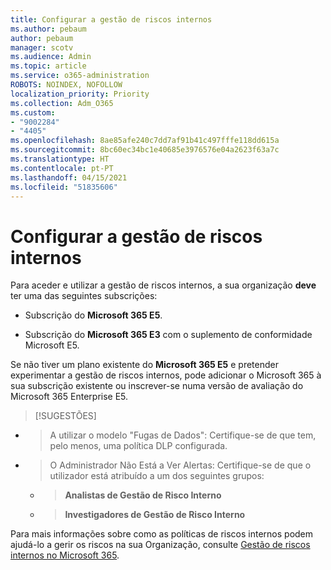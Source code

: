 ```yaml
---
title: Configurar a gestão de riscos internos
ms.author: pebaum
author: pebaum
manager: scotv
ms.audience: Admin
ms.topic: article
ms.service: o365-administration
ROBOTS: NOINDEX, NOFOLLOW
localization_priority: Priority
ms.collection: Adm_O365
ms.custom:
- "9002284"
- "4405"
ms.openlocfilehash: 8ae85afe240c7dd7af91b41c497fffe118dd615a
ms.sourcegitcommit: 8bc60ec34bc1e40685e3976576e04a2623f63a7c
ms.translationtype: HT
ms.contentlocale: pt-PT
ms.lasthandoff: 04/15/2021
ms.locfileid: "51835606"
---
```

# <a name="set-up-insider-risk-management"></a>Configurar a gestão de riscos internos

Para aceder e utilizar a gestão de riscos internos, a sua organização **deve** ter uma das seguintes subscrições:

- Subscrição do **Microsoft 365 E5**.

- Subscrição do **Microsoft 365 E3** com o suplemento de conformidade Microsoft E5.

Se não tiver um plano existente do **Microsoft 365 E5** e pretender experimentar a gestão de riscos internos, pode adicionar o Microsoft 365 à sua subscrição existente ou inscrever-se numa versão de avaliação do Microsoft 365 Enterprise E5.

> [!SUGESTÕES]
- > A utilizar o modelo "Fugas de Dados": Certifique-se de que tem, pelo menos, uma política DLP configurada.
- > O Administrador Não Está a Ver Alertas: Certifique-se de que o utilizador está atribuído a um dos seguintes grupos:
    - >**Analistas de Gestão de Risco Interno**
    - >**Investigadores de Gestão de Risco Interno**

Para mais informações sobre como as políticas de riscos internos podem ajudá-lo a gerir os riscos na sua Organização, consulte [Gestão de riscos internos no Microsoft 365](https://go.microsoft.com/fwlink/?linkid=2123907).

